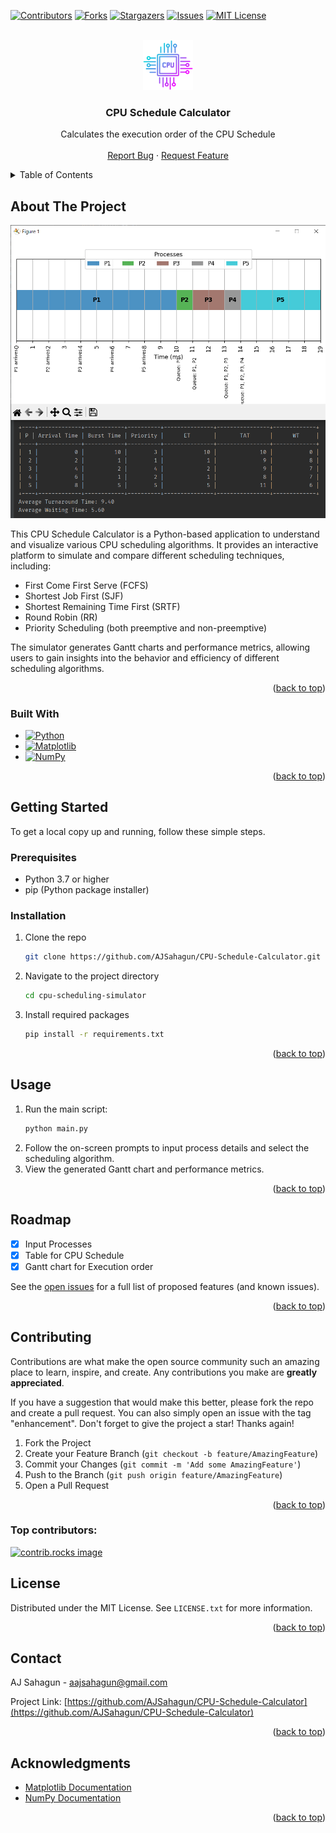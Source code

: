 <a id="readme-top"></a>
[![Contributors][contributors-shield]][contributors-url]
[![Forks][forks-shield]][forks-url]
[![Stargazers][stars-shield]][stars-url]
[![Issues][issues-shield]][issues-url]
[![MIT License][license-shield]][license-url]



<!-- PROJECT LOGO -->
<br />
<div align="center">
  <a href="https://github.com/AJSahagun/CPU-Schedule-Calculator">
    <img src="images/logo.png" alt="Logo" width="80" height="80">
  </a>

<h3 align="center">CPU Schedule Calculator</h3>

  <p align="center">
    Calculates the execution order of the CPU Schedule
    <br />
    <br />
    <a href="https://github.com/AJSahagun/CPU-Schedule-Calculator/issues/new?labels=bug&template=bug-report---.md">Report Bug</a>
    ·
    <a href="https://github.com/AJSahagun/CPU-Schedule-Calculator/issues/new?labels=enhancement&template=feature-request---.md">Request Feature</a>
  </p>
</div>



<!-- TABLE OF CONTENTS -->
<details>
  <summary>Table of Contents</summary>
  <ol>
    <li>
      <a href="#about-the-project">About The Project</a>
      <ul>
        <li><a href="#built-with">Built With</a></li>
      </ul>
    </li>
    <li>
      <a href="#getting-started">Getting Started</a>
      <ul>
        <li><a href="#prerequisites">Prerequisites</a></li>
        <li><a href="#installation">Installation</a></li>
      </ul>
    </li>
    <li><a href="#usage">Usage</a></li>
    <li><a href="#roadmap">Roadmap</a></li>
    <li><a href="#contributing">Contributing</a></li>
    <li><a href="#license">License</a></li>
    <li><a href="#contact">Contact</a></li>
    <li><a href="#acknowledgments">Acknowledgments</a></li>
  </ol>
</details>



<!-- ABOUT THE PROJECT -->
## About The Project

[![Product Name Screen Shot][product-screenshot]](https://example.com)

This CPU Schedule Calculator is a Python-based application to understand and visualize various CPU scheduling algorithms. It provides an interactive platform to simulate and compare different scheduling techniques, including:

- First Come First Serve (FCFS)
- Shortest Job First (SJF)
- Shortest Remaining Time First (SRTF)
- Round Robin (RR)
- Priority Scheduling (both preemptive and non-preemptive)

The simulator generates Gantt charts and performance metrics, allowing users to gain insights into the behavior and efficiency of different scheduling algorithms.

<p align="right">(<a href="#readme-top">back to top</a>)</p>



### Built With

* [![Python][Python.org]][Python-url]
* [![Matplotlib][Matplotlib.org]][Matplotlib-url]
* [![NumPy][NumPy.org]][NumPy-url]

<p align="right">(<a href="#readme-top">back to top</a>)</p>



<!-- GETTING STARTED -->
## Getting Started

To get a local copy up and running, follow these simple steps.

### Prerequisites

* Python 3.7 or higher
* pip (Python package installer)

### Installation

1. Clone the repo
   ```sh
   git clone https://github.com/AJSahagun/CPU-Schedule-Calculator.git
   ```
2. Navigate to the project directory
   ```sh
   cd cpu-scheduling-simulator
   ```
3. Install required packages
   ```sh
   pip install -r requirements.txt
   ```

<p align="right">(<a href="#readme-top">back to top</a>)</p>



<!-- USAGE EXAMPLES -->
## Usage

1. Run the main script:
   ```sh
   python main.py
   ```
2. Follow the on-screen prompts to input process details and select the scheduling algorithm.
3. View the generated Gantt chart and performance metrics.

<p align="right">(<a href="#readme-top">back to top</a>)</p>



<!-- ROADMAP -->
## Roadmap

- [x] Input Processes
- [x] Table for CPU Schedule
- [x] Gantt chart for Execution order

See the [open issues](https://github.com/AJSahagun/CPU-Schedule-Calculator/issues) for a full list of proposed features (and known issues).

<p align="right">(<a href="#readme-top">back to top</a>)</p>



<!-- CONTRIBUTING -->
## Contributing

Contributions are what make the open source community such an amazing place to learn, inspire, and create. Any contributions you make are **greatly appreciated**.

If you have a suggestion that would make this better, please fork the repo and create a pull request. You can also simply open an issue with the tag "enhancement".
Don't forget to give the project a star! Thanks again!

1. Fork the Project
2. Create your Feature Branch (`git checkout -b feature/AmazingFeature`)
3. Commit your Changes (`git commit -m 'Add some AmazingFeature'`)
4. Push to the Branch (`git push origin feature/AmazingFeature`)
5. Open a Pull Request

<p align="right">(<a href="#readme-top">back to top</a>)</p>

### Top contributors:

<a href="https://github.com/AJSahagun/CPU-Schedule-Calculator/graphs/contributors">
  <img src="https://contrib.rocks/image?repo=AJSahagun/CPU-Schedule-Calculator" alt="contrib.rocks image" />
</a>



<!-- LICENSE -->
## License

Distributed under the MIT License. See `LICENSE.txt` for more information.

<p align="right">(<a href="#readme-top">back to top</a>)</p>



<!-- CONTACT -->
## Contact

AJ Sahagun - aajsahagun@gmail.com

Project Link: [https://github.com/AJSahagun/CPU-Schedule-Calculator](https://github.com/AJSahagun/CPU-Schedule-Calculator)

<p align="right">(<a href="#readme-top">back to top</a>)</p>



<!-- ACKNOWLEDGMENTS -->
## Acknowledgments

* [Matplotlib Documentation](https://matplotlib.org/stable/contents.html)
* [NumPy Documentation](https://numpy.org/doc/)

<p align="right">(<a href="#readme-top">back to top</a>)</p>



<!-- MARKDOWN LINKS & IMAGES -->
<!-- https://www.markdownguide.org/basic-syntax/#reference-style-links -->
[contributors-shield]: https://img.shields.io/github/contributors/AJSahagun/CPU-Schedule-Calculator.svg?style=for-the-badge
[contributors-url]: https://github.com/AJSahagun/CPU-Schedule-Calculator/graphs/contributors
[forks-shield]: https://img.shields.io/github/forks/AJSahagun/CPU-Schedule-Calculator.svg?style=for-the-badge
[forks-url]: https://github.com/AJSahagun/CPU-Schedule-Calculator/network/members
[stars-shield]: https://img.shields.io/github/stars/AJSahagun/CPU-Schedule-Calculator.svg?style=for-the-badge
[stars-url]: https://github.com/AJSahagun/CPU-Schedule-Calculator/stargazers
[issues-shield]: https://img.shields.io/github/issues/AJSahagun/CPU-Schedule-Calculator.svg?style=for-the-badge
[issues-url]: https://github.com/AJSahagun/CPU-Schedule-Calculator/issues
[license-shield]: https://img.shields.io/github/license/AJSahagun/CPU-Schedule-Calculator.svg?style=for-the-badge
[license-url]: https://github.com/AJSahagun/CPU-Schedule-Calculator/blob/master/LICENSE.txt
[product-screenshot]: images/screenshot.png
[Python.org]: https://img.shields.io/badge/Python-3776AB?style=for-the-badge&logo=python&logoColor=white
[Python-url]: https://www.python.org/
[Matplotlib.org]: https://img.shields.io/badge/Matplotlib-11557c?style=for-the-badge&logo=python&logoColor=white
[Matplotlib-url]: https://matplotlib.org/
[NumPy.org]: https://img.shields.io/badge/NumPy-013243?style=for-the-badge&logo=numpy&logoColor=white
[NumPy-url]: https://numpy.org/
